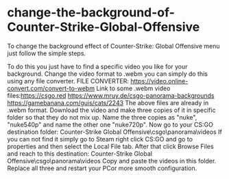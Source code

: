 # change-the-background-of-Counter-Strike-Global-Offensive
To change the background effect of Counter-Strike: Global Offensive menu just follow the simple steps.

To do this you just have to find a specific video you like for your background.
Change the video format to .webm you can simply do this using any file converter. FILE CONVERTER: https://video.online-convert.com/convert-to-webm
Link to some .webm video files:https://csgo.red
                               https://www.mruy.de/csgo-panorama-backgrounds
                               https://gamebanana.com/guis/cats/2243
The above files are already in .webm format.
Download the video and make three copies of it in specific folder so that they do not mix up.
Name the three copies as "nuke", "nuke540p" and name the other one "nuke720p".
Now go to your CS:GO destination folder: Counter-Strike Global Offensive\csgo\panorama\videos
If you can not find it simply go to Steam right click CS:GO and go to properties and then select the Local File tab.
After that click Browse Files and reach to this destination: Counter-Strike Global Offensive\csgo\panorama\videos
Copy and paste the videos in this folder. Replace all three and restart your PCor more smooth configuration.
